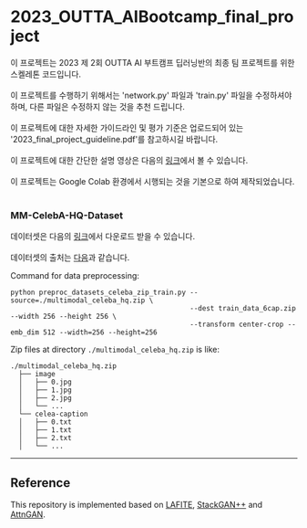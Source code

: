 # 2023_OUTTA_AIBootcamp_final_project

이 프로젝트는 2023 제 2회 OUTTA AI 부트캠프 딥러닝반의 최종 팀 프로젝트를 위한 스켈레톤 코드입니다.<br>
<br>
이 프로젝트를 수행하기 위해서는 'network.py' 파일과 'train.py' 파일을 수정하셔야 하며, 다른 파일은 수정하지 않는 것을 추천 드립니다.<br>
<br>
이 프로젝트에 대한 자세한 가이드라인 및 평가 기준은 업로드되어 있는 '2023_final_project_guideline.pdf'를 참고하시길 바랍니다.<br>
<br>
이 프로젝트에 대한 간단한 설명 영상은 다음의 [링크](https://www.youtube.com/watch?v=ZQsFbdTFZjo)에서 볼 수 있습니다.<br>
<br>
이 프로젝트는 Google Colab 환경에서 시행되는 것을 기본으로 하여 제작되었습니다.<br>
<br>
### MM-CelebA-HQ-Dataset

데이터셋은 다음의 [링크](https://drive.google.com/drive/folders/1HwCTiyUUiN71fATB56Ea8qfUEq-X8AG7?usp=sharing)에서 다운로드 받을 수 있습니다.<br>
<br>
데이터셋의 출처는 [다음](https://github.com/IIGROUP/MM-CelebA-HQ-Dataset)과 같습니다.


Command for data preprocessing:

```
python preproc_datasets_celeba_zip_train.py --source=./multimodal_celeba_hq.zip \
                                            --dest train_data_6cap.zip --width 256 --height 256 \
                                            --transform center-crop --emb_dim 512 --width=256 --height=256
```

Zip files at directory `./multimodal_celeba_hq.zip` is like:

```
./multimodal_celeba_hq.zip
  ├── image
  │   ├── 0.jpg
  │   ├── 1.jpg
  │   ├── 2.jpg
  │   └── ...
  └── celea-caption
  │   ├── 0.txt
  │   ├── 1.txt
  │   ├── 2.txt
  │   └── ...
``` 

---

## Reference 

This repository is implemented based on [LAFITE](https://github.com/drboog/Lafite), [StackGAN++](https://github.com/hanzhanggit/StackGAN-v2/tree/master) and [AttnGAN](https://github.com/taoxugit/AttnGAN/tree/master).
